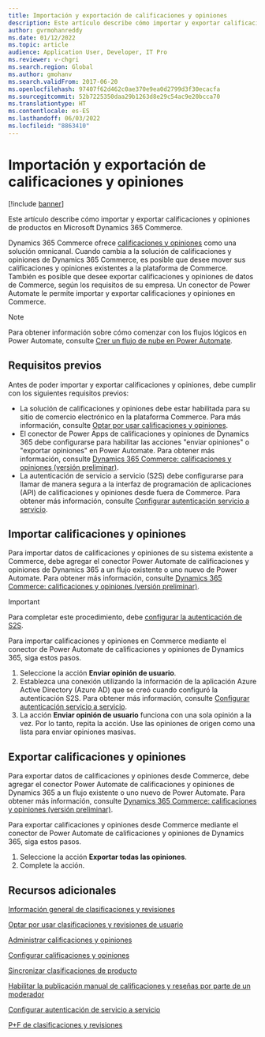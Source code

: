 ```yaml
---
title: Importación y exportación de calificaciones y opiniones
description: Este artículo describe cómo importar y exportar calificaciones y opiniones de productos en Microsoft Dynamics 365 Commerce.
author: gvrmohanreddy
ms.date: 01/12/2022
ms.topic: article
audience: Application User, Developer, IT Pro
ms.reviewer: v-chgri
ms.search.region: Global
ms.author: gmohanv
ms.search.validFrom: 2017-06-20
ms.openlocfilehash: 97407f62d462c0ae370e9ea0d2799d3f30ecacfa
ms.sourcegitcommit: 52b7225350daa29b1263d8e29c54ac9e20bcca70
ms.translationtype: HT
ms.contentlocale: es-ES
ms.lasthandoff: 06/03/2022
ms.locfileid: "8863410"
---
```

# <a name="import-and-export-ratings-and-reviews"></a>Importación y exportación de calificaciones y opiniones

[!include [banner](includes/banner.md)]

Este artículo describe cómo importar y exportar calificaciones y opiniones de productos en Microsoft Dynamics 365 Commerce.

Dynamics 365 Commerce ofrece [calificaciones y opiniones](ratings-reviews-overview.md) como una solución omnicanal. Cuando cambia a la solución de calificaciones y opiniones de Dynamics 365 Commerce, es posible que desee mover sus calificaciones y opiniones existentes a la plataforma de Commerce. También es posible que desee exportar calificaciones y opiniones de datos de Commerce, según los requisitos de su empresa. Un conector de Power Automate le permite importar y exportar calificaciones y opiniones en Commerce.

> [!NOTE]
> Para obtener información sobre cómo comenzar con los flujos lógicos en Power Automate, consulte [Crer un flujo de nube en Power Automate](/power-automate/get-started-logic-flow).

## <a name="prerequisites"></a>Requisitos previos

Antes de poder importar y exportar calificaciones y opiniones, debe cumplir con los siguientes requisitos previos:

- La solución de calificaciones y opiniones debe estar habilitada para su sitio de comercio electrónico en la plataforma Commerce. Para más información, consulte [Optar por usar calificaciones y opiniones](opt-in-ratings-reviews.md).
- El conector de Power Apps de calificaciones y opiniones de Dynamics 365 debe configurarse para habilitar las acciones "enviar opiniones" o "exportar opiniones" en Power Automate. Para obtener más información, consulte [Dynamics 365 Commerce: calificaciones y opiniones (versión preliminar)](/connectors/dynamics365ratingsre/).
- La autenticación de servicio a servicio (S2S) debe configurarse para llamar de manera segura a la interfaz de programación de aplicaciones (API) de calificaciones y opiniones desde fuera de Commerce. Para obtener más información, consulte [Configurar autenticación servicio a servicio](service-to-service-auth.md).

## <a name="import-ratings-and-reviews"></a>Importar calificaciones y opiniones

Para importar datos de calificaciones y opiniones de su sistema existente a Commerce, debe agregar el conector Power Automate de calificaciones y opiniones de Dynamics 365 a un flujo existente o uno nuevo de Power Automate. Para obtener más información, consulte [Dynamics 365 Commerce: calificaciones y opiniones (versión preliminar)](/connectors/dynamics365ratingsre/).

> [!IMPORTANT]
> Para completar este procedimiento, debe [configurar la autenticación de S2S](service-to-service-auth.md).

Para importar calificaciones y opiniones en Commerce mediante el conector de Power Automate de calificaciones y opiniones de Dynamics 365, siga estos pasos.

1. Seleccione la acción **Enviar opinión de usuario**.
1. Establezca una conexión utilizando la información de la aplicación Azure Active Directory (Azure AD) que se creó cuando configuró la autenticación S2S. Para obtener más información, consulte [Configurar autenticación servicio a servicio](service-to-service-auth.md).
1. La acción **Enviar opinión de usuario** funciona con una sola opinión a la vez. Por lo tanto, repita la acción. Use las opiniones de origen como una lista para enviar opiniones masivas.
    
## <a name="export-ratings-and-reviews"></a>Exportar calificaciones y opiniones

Para exportar datos de calificaciones y opiniones desde Commerce, debe agregar el conector Power Automate de calificaciones y opiniones de Dynamics 365 a un flujo existente o uno nuevo de Power Automate. Para obtener más información, consulte [Dynamics 365 Commerce: calificaciones y opiniones (versión preliminar)](/connectors/dynamics365ratingsre/).

Para exportar calificaciones y opiniones desde Commerce mediante el conector de Power Automate de calificaciones y opiniones de Dynamics 365, siga estos pasos.

1. Seleccione la acción **Exportar todas las opiniones**.
1. Complete la acción. 

## <a name="additional-resources"></a>Recursos adicionales

[Información general de clasificaciones y revisiones](ratings-reviews-overview.md)

[Optar por usar clasificaciones y revisiones de usuario](opt-in-ratings-reviews.md)

[Administrar calificaciones y opiniones](manage-reviews.md)

[Configurar calificaciones y opiniones](configure-ratings-reviews.md)

[Sincronizar clasificaciones de producto](sync-product-ratings.md)

[Habilitar la publicación manual de calificaciones y reseñas por parte de un moderador](manual-publish-rating-reviews.md)

[Configurar autenticación de servicio a servicio](service-to-service-auth.md)

[P+F de clasificaciones y revisiones](ratings-reviews-faq.md)
